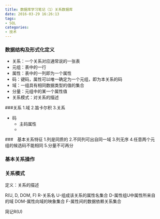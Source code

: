 ```yaml
---
title: 数据库学习笔记（1）关系数据库
date: 2016-03-29 16:26:13
tags:
- SQL
categories:
- 技术
---
```


### 数据结构及形式化定义
- 关系：一个关系对应通常说的一张表
- 元组：表中的一行
- 属性：表中的一列即为一个属性
- 码：键码，属性可以唯一确定为一个元组，即为本关系的码
- 域：一组具有相同数据类型的值的集合
- 分量：元组中的某一个属性值
- 关系模式：对关系的描述

###关系
1.域
2.笛卡尔积
3.关系
- 码
  - 主码属性
  - 

###　基本关系特征
1.列是同质的
2.不同列可出自同一域
3.列无序
4.任意两个元组的候选码不能相同
5.分量不可再分


### 基本关系操作

### 关系模式
定义：关系的描述

R(U, D, DOM, F)
R-关系名
U-组成该关系的属性名集合
D-属性组U中属性所来自的域
DOM-属性向域的映象集合
F-属性间的数据依赖关系集合

简记R(U)